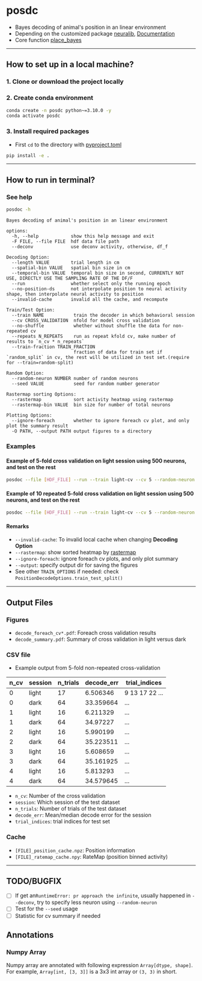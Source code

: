 posdc
=====

- Bayes decoding of animal's position in an linear environment
- Depending on the customized
  package [neuralib](https://github.com/ytsimon2004/neuralib), [Documentation](https://neuralib.readthedocs.io/en/latest/index.html)
- Core
  function [place_bayes](https://neuralib.readthedocs.io/en/latest/api/neuralib.model.bayes_decoding.position.html#neuralib.model.bayes_decoding.position.place_bayes)

------------------------------

How to set up in a local machine?
---------------------------------

### 1. Clone or download the project locally

### 2. Create conda environment

```bash
conda create -n posdc python~=3.10.0 -y
conda activate posdc
```

### 3. Install required packages

- First `cd` to the directory with [pyproject.toml](pyproject.toml)

```bash
pip install -e .
```

------------------------------

How to run in terminal?
-----------------------

### See help

```bash
posdoc -h
```

```text
Bayes decoding of animal's position in an linear environment

options:
  -h, --help            show this help message and exit
  -F FILE, --file FILE  hdf data file path
  --deconv              use deconv activity, otherwise, df_f

Decoding Option:
  --length VALUE        trial length in cm
  --spatial-bin VALUE   spatial bin size in cm
  --temporal-bin VALUE  temporal bin size in second, CURRENTLY NOT USE, DIRECTLY USE THE SAMPLING RATE OF THE DF/F
  --run                 whether select only the running epoch
  --no-position-ds      not interpolate position to neural activity shape, then interpolate neural activity to position
  --invalid-cache       invalid all the cache, and recompute

Train/Test Option:
  --train NAME           train the decoder in which behavioral session
  --cv CROSS_VALIDATION  nfold for model cross validation
  --no-shuffle           whether without shuffle the data for non-repeated cv
  --repeats N_REPEATS    run as repeat kfold cv, make number of results to `n_cv * n_repeats`
  --train-fraction TRAIN_FRACTION 
                         fraction of data for train set if `random_split` in cv, the rest will be utilized in test set.(require for --train=random-split)

Random Option:
  --random-neuron NUMBER number of random neurons
  --seed VALUE           seed for random number generator

Rastermap sorting Options:
  --rastermap            sort activity heatmap using rastermap
  --rastermap-bin VALUE  bin size for number of total neurons

Plotting Options:
  --ignore-foreach       whether to ignore foreach cv plot, and only plot the summary result
  -O PATH, --output PATH output figures to a directory

```

### Examples

#### Example of 5-fold cross validation on light session using 500 neurons, and test on the rest

```bash
posdoc --file [HDF_FILE] --run --train light-cv --cv 5 --random-neuron 500
```

#### Example of 10 repeated 5-fold cross validation on light session using 500 neurons, and test on the rest

```bash
posdoc --file [HDF_FILE] --run --train light-cv --cv 5 --random-neuron 500 --repeats 10
```

#### Remarks

- `--invalid-cache`: To invalid local cache when changing **Decoding Option**
- `--rastermap`: show sorted heatmap by [rastermap](https://github.com/MouseLand/rastermap)
- `--ignore-foreach`: ignore foreach cv plots, and only plot summary
- `--output`: specify output dir for saving the figures
- See other `TRAIN_OPTIONS` if needed: check `PositionDecodeOptions.train_test_split()`

------------------------------

Output Files
------------------

### Figures

- `decode_foreach_cv*.pdf`: Foreach cross validation results
- `decode_summary.pdf`: Summary of cross validation in light versus dark

### CSV file

- Example output from 5-fold non-repeated cross-validation

| n_cv | session | n_trials | decode_err | trial_indices   |
|------|---------|----------|------------|-----------------|
| 0    | light   | 17       | 6.506346   | 9 13 17 22 ...  |
| 0    | dark    | 64       | 33.359664  | ...             |
| 1    | light   | 16       | 6.211329   | ...             |
| 1    | dark    | 64       | 34.97227   | ...             |
| 2    | light   | 16       | 5.990199   | ...             |
| 2    | dark    | 64       | 35.223511  | ...             |
| 3    | light   | 16       | 5.608659   | ...             |
| 3    | dark    | 64       | 35.161925  | ...             |
| 4    | light   | 16       | 5.813293   | ...             |
| 4    | dark    | 64       | 34.579645  | ...             |

- `n_cv`: Number of the cross validation
- `session`: Which session of the test dataset
- `n_trials`: Number of trials of the test dataset
- `decode_err`: Mean/median decode error for the session
- `trial_indices`: trial indices for test set

### Cache

- `[FILE]_position_cache.npz`: Position information
- `[FILE]_ratemap_cache.npy`: RateMap (position binned activity)

-------------------------------


TODO/BUGFIX
------------

- [ ] If get an`RuntimeError: pr approach the infinite`, usually happened in `--deconv`, try to specify less neuron
  using `--random-neuron`
- [ ] Test for the `--seed` usage
- [ ] Statistic for cv summary if needed

Annotations
-----------

### Numpy Array

Numpy array are annotated with following expression `Array[dtype, shape]`.
For example, `Array[int, [3, 3]]` is a 3x3 int array or `(3, 3)` in short.